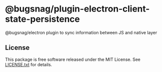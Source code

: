 # @bugsnag/plugin-electron-client-state-persistence

@bugsnag/electron plugin to sync information between JS and native layer

## License

This package is free software released under the MIT License. See [LICENSE.txt](./LICENSE.txt) for details.
